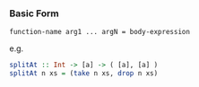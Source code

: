 ### Basic Form
`function-name arg1 ... argN = body-expression`

e.g.
```haskell
splitAt :: Int -> [a] -> ( [a], [a] )
splitAt n xs = (take n xs, drop n xs)
```


